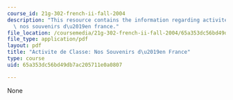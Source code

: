 ```yaml
---
course_id: 21g-302-french-ii-fall-2004
description: "This resource contains the information regarding activite de classe\
  \ nos souvenirs d\u2019en france."
file_location: /coursemedia/21g-302-french-ii-fall-2004/65a353dc56bd49db7ac205711e0a0807_MIT21G_302_F04_France_E.pdf
file_type: application/pdf
layout: pdf
title: "Activite de Classe: Nos Souvenirs d\u2019en France"
type: course
uid: 65a353dc56bd49db7ac205711e0a0807

---
```

None